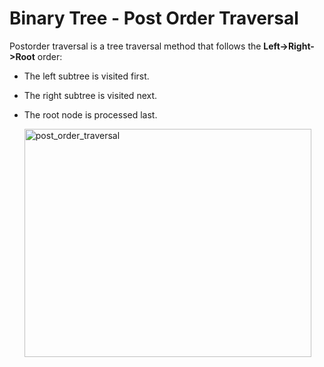 # Binary Tree - Post Order Traversal
Postorder traversal is a tree traversal method that follows the **Left->Right->Root** order:
- The left subtree is visited first.
- The right subtree is visited next.
- The root node is processed last.

  <img width="459" height="365" alt="post_order_traversal" src="https://github.com/user-attachments/assets/571ffd43-8401-46ac-a6df-d076823a1ef4" />
